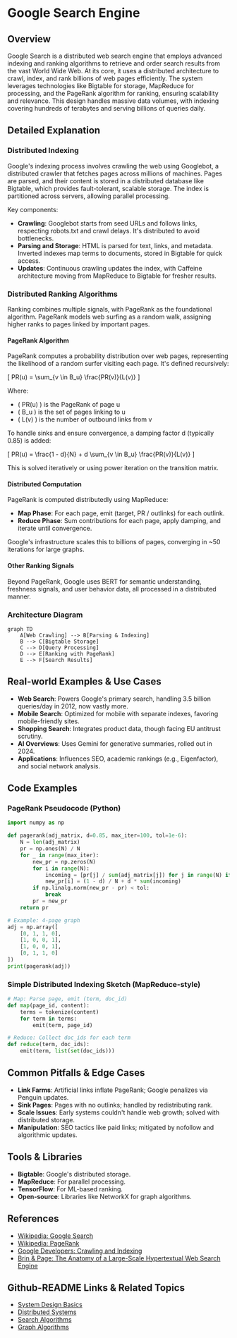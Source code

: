 # Google Search Engine

## Overview

Google Search is a distributed web search engine that employs advanced indexing and ranking algorithms to retrieve and order search results from the vast World Wide Web. At its core, it uses a distributed architecture to crawl, index, and rank billions of web pages efficiently. The system leverages technologies like Bigtable for storage, MapReduce for processing, and the PageRank algorithm for ranking, ensuring scalability and relevance. This design handles massive data volumes, with indexing covering hundreds of terabytes and serving billions of queries daily.

## Detailed Explanation

### Distributed Indexing

Google's indexing process involves crawling the web using Googlebot, a distributed crawler that fetches pages across millions of machines. Pages are parsed, and their content is stored in a distributed database like Bigtable, which provides fault-tolerant, scalable storage. The index is partitioned across servers, allowing parallel processing.

Key components:
- **Crawling**: Googlebot starts from seed URLs and follows links, respecting robots.txt and crawl delays. It's distributed to avoid bottlenecks.
- **Parsing and Storage**: HTML is parsed for text, links, and metadata. Inverted indexes map terms to documents, stored in Bigtable for quick access.
- **Updates**: Continuous crawling updates the index, with Caffeine architecture moving from MapReduce to Bigtable for fresher results.

### Distributed Ranking Algorithms

Ranking combines multiple signals, with PageRank as the foundational algorithm. PageRank models web surfing as a random walk, assigning higher ranks to pages linked by important pages.

#### PageRank Algorithm

PageRank computes a probability distribution over web pages, representing the likelihood of a random surfer visiting each page. It's defined recursively:

\[ PR(u) = \sum_{v \in B_u} \frac{PR(v)}{L(v)} \]

Where:
- \( PR(u) \) is the PageRank of page u
- \( B_u \) is the set of pages linking to u
- \( L(v) \) is the number of outbound links from v

To handle sinks and ensure convergence, a damping factor d (typically 0.85) is added:

\[ PR(u) = \frac{1 - d}{N} + d \sum_{v \in B_u} \frac{PR(v)}{L(v)} \]

This is solved iteratively or using power iteration on the transition matrix.

#### Distributed Computation

PageRank is computed distributedly using MapReduce:
- **Map Phase**: For each page, emit (target, PR / outlinks) for each outlink.
- **Reduce Phase**: Sum contributions for each page, apply damping, and iterate until convergence.

Google's infrastructure scales this to billions of pages, converging in ~50 iterations for large graphs.

#### Other Ranking Signals

Beyond PageRank, Google uses BERT for semantic understanding, freshness signals, and user behavior data, all processed in a distributed manner.

### Architecture Diagram

```mermaid
graph TD
    A[Web Crawling] --> B[Parsing & Indexing]
    B --> C[Bigtable Storage]
    C --> D[Query Processing]
    D --> E[Ranking with PageRank]
    E --> F[Search Results]
```

## Real-world Examples & Use Cases

- **Web Search**: Powers Google's primary search, handling 3.5 billion queries/day in 2012, now vastly more.
- **Mobile Search**: Optimized for mobile with separate indexes, favoring mobile-friendly sites.
- **Shopping Search**: Integrates product data, though facing EU antitrust scrutiny.
- **AI Overviews**: Uses Gemini for generative summaries, rolled out in 2024.
- **Applications**: Influences SEO, academic rankings (e.g., Eigenfactor), and social network analysis.

## Code Examples

### PageRank Pseudocode (Python)

```python
import numpy as np

def pagerank(adj_matrix, d=0.85, max_iter=100, tol=1e-6):
    N = len(adj_matrix)
    pr = np.ones(N) / N
    for _ in range(max_iter):
        new_pr = np.zeros(N)
        for i in range(N):
            incoming = [pr[j] / sum(adj_matrix[j]) for j in range(N) if adj_matrix[j][i]]
            new_pr[i] = (1 - d) / N + d * sum(incoming)
        if np.linalg.norm(new_pr - pr) < tol:
            break
        pr = new_pr
    return pr

# Example: 4-page graph
adj = np.array([
    [0, 1, 1, 0],
    [1, 0, 0, 1],
    [1, 0, 0, 1],
    [0, 1, 1, 0]
])
print(pagerank(adj))
```

### Simple Distributed Indexing Sketch (MapReduce-style)

```python
# Map: Parse page, emit (term, doc_id)
def map(page_id, content):
    terms = tokenize(content)
    for term in terms:
        emit(term, page_id)

# Reduce: Collect doc_ids for each term
def reduce(term, doc_ids):
    emit(term, list(set(doc_ids)))
```

## Common Pitfalls & Edge Cases

- **Link Farms**: Artificial links inflate PageRank; Google penalizes via Penguin updates.
- **Sink Pages**: Pages with no outlinks; handled by redistributing rank.
- **Scale Issues**: Early systems couldn't handle web growth; solved with distributed storage.
- **Manipulation**: SEO tactics like paid links; mitigated by nofollow and algorithmic updates.

## Tools & Libraries

- **Bigtable**: Google's distributed storage.
- **MapReduce**: For parallel processing.
- **TensorFlow**: For ML-based ranking.
- **Open-source**: Libraries like NetworkX for graph algorithms.

## References

- [Wikipedia: Google Search](https://en.wikipedia.org/wiki/Google_Search)
- [Wikipedia: PageRank](https://en.wikipedia.org/wiki/PageRank)
- [Google Developers: Crawling and Indexing](https://developers.google.com/search/docs/crawling-indexing/overview)
- [Brin & Page: The Anatomy of a Large-Scale Hypertextual Web Search Engine](https://research.google/pubs/pub334/)

## Github-README Links & Related Topics

- [System Design Basics](../system-design/system-design-basics/README.md)
- [Distributed Systems](../system-design/distributed-systems/README.md)
- [Search Algorithms](../algorithms/search-algorithms/README.md)
- [Graph Algorithms](../algorithms/graph-algorithms/README.md)